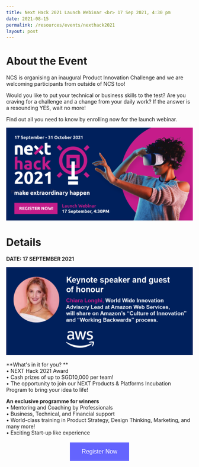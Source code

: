 ```yaml
---
title: Next Hack 2021 Launch Webinar <br> 17 Sep 2021, 4:30 pm
date: 2021-08-15
permalink: /resources/events/nexthack2021
layout: post
---
```

# About the Event
NCS is organising an inaugural Product Innovation Challenge and we are welcoming participants from outside of NCS too!

Would you like to put your technical or business skills to the test? Are you craving for a challenge and a change from your daily work? If the answer is a resounding YES, wait no more!

Find out all you need to know by enrolling now for the launch webinar.

![NEXTHack2021](/images/events/events/NEXTHack2021.png)
# Details
**DATE: 17 SEPTEMBER 2021**

![NEXTHack2021 Keynote speaker](/images/events/events/NEXTHack2021%20Keynote%20Speaker.png)

**What's in it for you? **<br>
•	NEXT Hack 2021 Award<br>
•	Cash prizes of up to SGD10,000 per team!<br>
•	The opportunity to join our NEXT Products &amp; Platforms Incubation Program to bring your idea to life!

**An exclusive programme for winners**<br>
•	Mentoring and Coaching by Professionals<br>
•	Business, Technical, and Financial support<br>
•	World-class training in Product Strategy, Design Thinking, Marketing, and many more!<br>
•	Exciting Start-up like experience

<style>
#register {
  background-color: #0000ff;
  border: none;
  color: white;
  padding: 16px 32px;
  text-align: center;
  font-size: 16px;
  margin: 4px 2px;
  opacity: 0.6;
  transition: 0.3s;
  display: inline-block;
  text-decoration: none;
  cursor: pointer;
}
</style>

<center><a href="https://form.jotform.com/212518958648066" target="_blank"><button class="btn" id="register">Register Now</button></a></center>